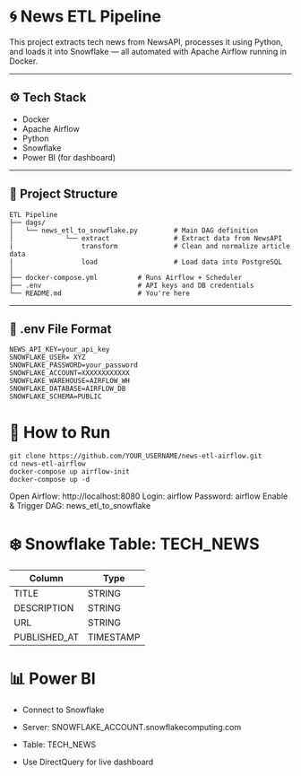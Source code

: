 # 🌀 News ETL Pipeline 

This project extracts tech news from NewsAPI, processes it using Python, and loads it into Snowflake — all automated with Apache Airflow running in Docker.

---

## ⚙️ Tech Stack

- Docker  
- Apache Airflow  
- Python  
- Snowflake  
- Power BI (for dashboard)

---

## 📁 Project Structure
```
ETL Pipeline
├── dags/
│   └── news_etl_to_snowflake.py         # Main DAG definition
│             └── extract                # Extract data from NewsAPI
|                 transform              # Clean and normalize article data
|                 load                   # Load data into PostgreSQL
│
├── docker-compose.yml          # Runs Airflow + Scheduler
├── .env                        # API keys and DB credentials
└── README.md                   # You're here

```
---

## 🔐 .env File Format

```env
NEWS_API_KEY=your_api_key
SNOWFLAKE_USER= XYZ
SNOWFLAKE_PASSWORD=your_password
SNOWFLAKE_ACCOUNT=XXXXXXXXXXXX
SNOWFLAKE_WAREHOUSE=AIRFLOW_WH
SNOWFLAKE_DATABASE=AIRFLOW_DB
SNOWFLAKE_SCHEMA=PUBLIC
```

# 🚀 How to Run
```
git clone https://github.com/YOUR_USERNAME/news-etl-airflow.git
cd news-etl-airflow
docker-compose up airflow-init
docker-compose up -d
```

Open Airflow: http://localhost:8080
Login: airflow
Password: airflow
Enable & Trigger DAG: news_etl_to_snowflake

# ❄️ Snowflake Table: TECH_NEWS

| Column        | Type      |
| ------------- | --------- |
| TITLE         | STRING    |
| DESCRIPTION   | STRING    |
| URL           | STRING    |
| PUBLISHED\_AT | TIMESTAMP |

# 📊 Power BI

- Connect to Snowflake

- Server: SNOWFLAKE_ACCOUNT.snowflakecomputing.com

- Table: TECH_NEWS

- Use DirectQuery for live dashboard



